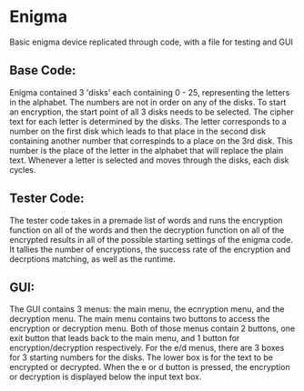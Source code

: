 # Enigma
Basic enigma device replicated through code, with a file for testing and GUI

Base Code:
---------------

Enigma contained 3 'disks' each containing 0 - 25, representing the letters in the alphabet. The numbers are not in order on any of the disks. To start an encryption,
the start point of all 3 disks needs to be selected. The cipher text for each letter is determined by the disks. The letter corresponds to a number on the first disk
which leads to that place in the second disk containing another number that correspinds to a place on the 3rd disk. This number is the place of the letter in the 
alphabet that will replace the plain text. Whenever a letter is selected and moves through the disks, each disk cycles.

Tester Code:
---------------

The tester code takes in a premade list of words and runs the encryption function on all of the words and then the decryption function on all of the encrypted results in
all of the possible starting settings of the enigma code. It tallies the number of encryptions, the success rate of the encryption and decrptions matching, as well as the runtime.

GUI:
---------------
The GUI contains 3 menus: the main menu, the ecnryption menu, and the decryption menu. The main menu contains two buttons to access the encryption or decryption menu. 
Both of those menus contain 2 buttons, one exit button that leads back to the main menu, and 1 button for encryption/decryption respectively. For the e/d menus, there 
are 3 boxes for 3 starting numbers for the disks. The lower box is for the text to be encrypted or decrypted. When the e or d button is pressed, the encryption or 
decryption is displayed below the input text box.
